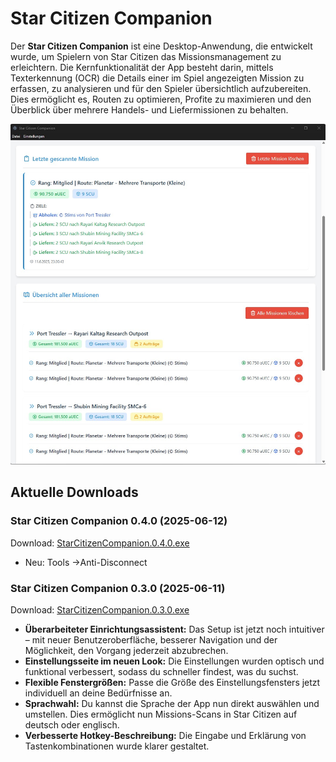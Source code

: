 # Star Citizen Companion

Der **Star Citizen Companion** ist eine Desktop-Anwendung, die entwickelt wurde, um Spielern von Star Citizen das
Missionsmanagement zu erleichtern. Die Kernfunktionalität der App besteht darin, mittels Texterkennung (OCR) die Details
einer im Spiel angezeigten Mission zu erfassen, zu analysieren und für den Spieler übersichtlich aufzubereiten. Dies
ermöglicht es, Routen zu optimieren, Profite zu maximieren und den Überblick über mehrere Handels- und Liefermissionen
zu behalten.

![demo.jpg](docs/demo.jpg)

## Aktuelle Downloads

### Star Citizen Companion 0.4.0 (2025-06-12)

Download: [StarCitizenCompanion.0.4.0.exe](https://github.com/saschaende/starcitizen-companion-official/releases/download/0.4.0/StarCitizenCompanion.0.4.0.exe)

- Neu: Tools ->Anti-Disconnect

### Star Citizen Companion 0.3.0 (2025-06-11)

Download: [StarCitizenCompanion.0.3.0.exe](https://github.com/saschaende/starcitizen-companion-official/releases/download/0.3.0/StarCitizenCompanion.0.3.0.exe)

- **Überarbeiteter Einrichtungsassistent:** Das Setup ist jetzt noch intuitiver – mit neuer Benutzeroberfläche, besserer Navigation und der Möglichkeit, den Vorgang jederzeit abzubrechen.
- **Einstellungsseite im neuen Look:** Die Einstellungen wurden optisch und funktional verbessert, sodass du schneller findest, was du suchst.
- **Flexible Fenstergrößen:** Passe die Größe des Einstellungsfensters jetzt individuell an deine Bedürfnisse an.
- **Sprachwahl:** Du kannst die Sprache der App nun direkt auswählen und umstellen. Dies ermöglicht nun Missions-Scans in Star Citizen auf deutsch oder englisch.
- **Verbesserte Hotkey-Beschreibung:** Die Eingabe und Erklärung von Tastenkombinationen wurde klarer gestaltet.